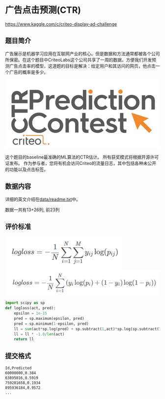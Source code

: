 
# 广告点击预测(CTR)

https://www.kaggle.com/c/criteo-display-ad-challenge

## 题目简介

广告展示是机器学习应用在互联网产业的核心。但是数据和方法通常都被各个公司所保密。在这个题目中CriteoLabs这个公司共享了一周的数据，方便我们开发预测广告点击率的模型，这道题的目标是解决：给定用户和其访问的网页，他点击一个广告的概率是多少。

![image](img/title.jpg)

这个题目的baseline最准确的ML算法的CTR估计。 所有获奖模式将根据开源许可证发布。 作为参与者，您将有机会访问Criteo的流量日志，其中包括各种未公开的功能以及点击标签。

## 数据内容

详细的英文介绍在[data/readme.txt](data/readme.txt)中。

数据一共有13+26列, 前23列

## 评价标准

![image](img/logloss.png)
![image](img/logloss_a.png)

```python
import scipy as sp
def logloss(act, pred):
    epsilon = 1e-15
    pred = sp.maximum(epsilon, pred)
    pred = sp.minimum(1-epsilon, pred)
    ll = sum(act*sp.log(pred) + sp.subtract(1,act)*sp.log(sp.subtract(1,pred)))
    ll = ll * -1.0/len(act)
    return ll
```

## 提交格式

```
Id,Predicted
60000000,0.384
63895816,0.5919
759281658,0.1934
895936184,0.9572
...
```
